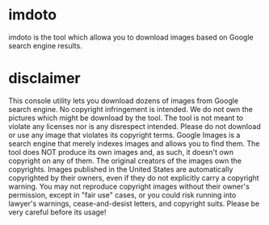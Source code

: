 # imdoto
imdoto is the tool which allowa you to download images based on Google search engine results.

# disclaimer
This console utility lets you download dozens of images from Google search engine. No copyright infringement is intended. We do not own the pictures which might be download by the tool. The tool is not meant to violate any licenses nor is any disrespect intended. Please do not download or use any image that violates its copyright terms. Google Images is a search engine that merely indexes images and allows you to find them. The tool does NOT produce its own images and, as such, it doesn't own copyright on any of them. The original creators of the images own the copyrights. Images published in the United States are automatically copyrighted by their owners, even if they do not explicitly carry a copyright warning. You may not reproduce copyright images without their owner's permission, except in "fair use" cases, or you could risk running into lawyer's warnings, cease-and-desist letters, and copyright suits. Please be very careful before its usage!
